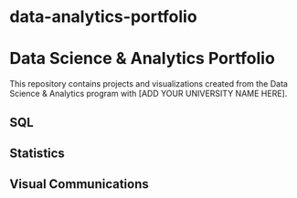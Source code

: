 # data-analytics-portfolio

# Data Science & Analytics Portfolio
This repository contains projects and visualizations created from the Data Science & Analytics program with [ADD YOUR UNIVERSITY NAME HERE].

## SQL

## Statistics

## Visual Communications

